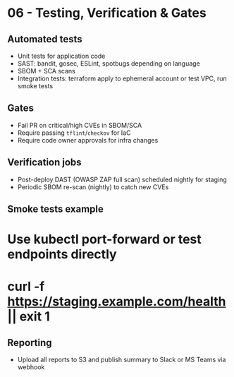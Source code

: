 # 06 - Testing, Verification & Gates

## Automated tests
- Unit tests for application code
- SAST: bandit, gosec, ESLint, spotbugs depending on language
- SBOM + SCA scans
- Integration tests: terraform apply to ephemeral account or test VPC, run smoke tests

## Gates
- Fail PR on critical/high CVEs in SBOM/SCA
- Require passing `tflint`/`checkov` for IaC
- Require code owner approvals for infra changes

## Verification jobs
- Post-deploy DAST (OWASP ZAP full scan) scheduled nightly for staging
- Periodic SBOM re-scan (nightly) to catch new CVEs

## Smoke tests example
# Use kubectl port-forward or test endpoints directly
# curl -f https://staging.example.com/health || exit 1

## Reporting
- Upload all reports to S3 and publish summary to Slack or MS Teams via webhook
